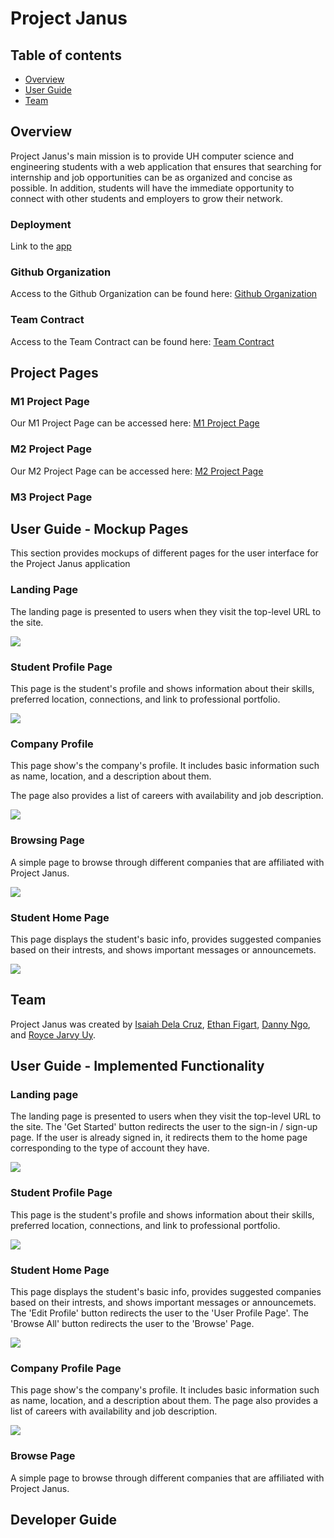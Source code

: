 # Project Janus

## Table of contents

* [Overview](#overview)
* [User Guide](#user-guide)
* [Team](#team)

## Overview

Project Janus's main mission is to provide UH computer science and engineering students with a web application that ensures that searching for internship and job opportunities can be as organized and concise as possible. In addition, students will have the immediate opportunity to connect with other students and employers to grow their network.

### Deployment

Link to the [app](https://project-janus.vercel.app/)

### Github Organization

Access to the Github Organization can be found here: [Github Organization](https://github.com/project-janus-3)

### Team Contract

Access to the Team Contract can be found here: [Team Contract](https://docs.google.com/document/d/1GqOg4DLsPoxIgjphTprqiRtj9g98ZINV9jkKbhVfkNo/edit?usp=sharing)

## Project Pages

### M1 Project Page

Our M1 Project Page can be accessed here: [M1 Project Page](https://github.com/orgs/project-janus-3/projects/2)

### M2 Project Page

Our M2 Project Page can be accessed here: [M2 Project Page](https://github.com/orgs/project-janus-3/projects/7)

### M3 Project Page



## User Guide - Mockup Pages

This section provides mockups of different pages for the user interface for the Project Janus application

### Landing Page

The landing page is presented to users when they visit the top-level URL to the site.

![](images/projectjanus-landing-mockup.png)

### Student Profile Page

This page is the student's profile and shows information about their skills, preferred location, connections, and link to professional portfolio.

![](images/updated-student-profile.png)

### Company Profile

This page show's the company's profile. It includes basic information such as name, location, and a description about them.

The page also provides a list of careers with availability and job description.

![](images/updated-company-page.png)

### Browsing Page

A simple page to browse through different companies that are affiliated with Project Janus.

![](images/browsing-page.png) 

### Student Home Page

This page displays the student's basic info, provides suggested companies based on their intrests, and shows important messages or announcemets.

![](images/projectjanus-studenthome-mockup.png)


## Team

Project Janus was created by [Isaiah Dela Cruz](https://isaiahdelacruz.github.io/), [Ethan Figart](https://efigart.github.io/), [Danny Ngo](https://danny-ngo-2005.github.io/), and [Royce Jarvy Uy](https://royce-jarvy.github.io/).



## User Guide - Implemented Functionality

### Landing page

The landing page is presented to users when they visit the top-level URL to the site. The 'Get Started' button redirects the user to the sign-in / sign-up page. If the user is already signed in, it redirects them to the home page corresponding to the type of account they have. 

![](images/M2_LandingPage.png)

### Student Profile Page

This page is the student's profile and shows information about their skills, preferred location, connections, and link to professional portfolio.

![](images/M2_StudentProfile.png)

### Student Home Page

This page displays the student's basic info, provides suggested companies based on their intrests, and shows important messages or announcemets. The 'Edit Profile' button redirects the user to the 'User Profile Page'. The 'Browse All' button redirects the user to the 'Browse' Page.

![](images/M2_StudentHome.png)

### Company Profile Page 

This page show's the company's profile. It includes basic information such as name, location, and a description about them. The page also provides a list of careers with availability and job description.

![](images/M2_CompanyProfile.png)

### Browse Page

A simple page to browse through different companies that are affiliated with Project Janus.

## Developer Guide















